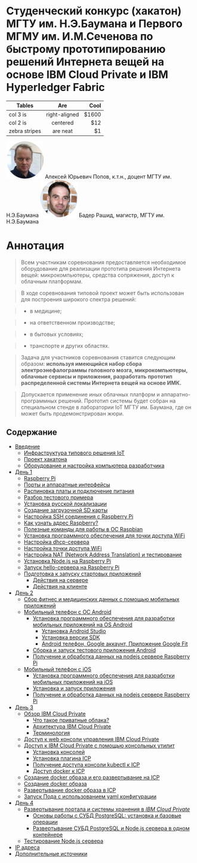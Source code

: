 # Cтуденческий конкурс (хакатон) МГТУ им. Н.Э.Баумана и Первого МГМУ им. И.М.Сеченова по быстрому прототипированию решений Интернета вещей на основе IBM Cloud Private и IBM Hyperledger Fabric

| Tables        | Are           | Cool  |
| ------------- |:-------------:| -----:|
| col 3 is      | right-aligned | $1600 |
| col 2 is      | centered      |   $12 |
| zebra stripes | are neat      |    $1 |
	
<img src="assets/aleksei_popov.png" width="100"> Алексей Юрьевич Попов, к.т.н., доцент МГТУ им. Н.Э.Баумана 
<img src="assets/bader_rasheed.png" width="100"> Бадер Рашид, магистр, МГТУ им. Н.Э.Баумана


# Аннотация <a name="0"></a>

> Всем участникам соревнования предоставляется необходимое оборудование для реализации прототипа решения Интернета вещей: микрокомпьютеры, средства сопряжения, доступ к облачным платформам. 

> В ходе соревнования типовой проект может быть использован для построения широкого спектра решений: 

> - в медицине; 

> - на ответственном производстве; 

> - в бытовых условиях; 

> - транспорте и других областях.

> Задача для участников соревнования ставится следующим образом: **используя имеющийся набор сбора электроэнефалограммы головного мозга, микрокомпьютеры, облачные сервисы и приложения, разработать прототип распределенной системы Интернета вещей на основе ИМК.** 

> Допускается применение иных облачных платформ и аппаратно-программных решений. Прототип системы будет собран на специальном стенде в лаборатории IoT МГТУ им. Баумана, где он может быть продемонстрирован жюри. 



## Содержание
- [Введение](#1)
	- [Инфраструктура типового решения IoT](#11)
	- [Проект хакатона](#11)
	- [Оборудование и настройка компьютера разработчика](#12)
- [День 1](#day1)
	- [Raspberry Pi](#21)
	- [Порты и аппаратные интерфейсы](#22)
	- [Распиновка платы и подключение питания](#23)
	- [Разбор тестового примера](#25) 
	- [Установка русской локализации](#250) 
	- [Создание загрузочной SD карты](#251) 
	- [Настройка SSH соединения с Raspberry Pi](#26)
	- [Как узнать адрес Raspberry?](#27)
	- [Полезные команды для работы в ОС Raspbian](#28)
	- [Установка программного обеспечения для точки доступа WiFi](#29)
	- [Настройка dhcp-сервера](#2a)
	- [Настройка точки доступа WiFi](#2b)
	- [Настройка NAT (Network Address Translation) и тестирование](#2c)
	- [Установка Node.js на Raspberry Pi](#2d)
	- [Запуск hello-сервера на Raspberry Pi](#2e)
	- [Подготовка к запуску стартовых приложений](#2f)
		- [Действия на сервере](#2f01)
		- [Действия на клиенте](#2f02)
- [День 2](#day2)
	- [Сбор фитнес и медицинских данных с помощью мобильных приложений](#31)
	- [Мобильный телефон с ОС Android](#32)
		- [Установка программного обеспечения для разработки мобильных приложений на OS Android](#321)
			- [Установка Android Studio](#3211)
			- [Установка версии SDK](#3212)
			- [Android телефон, Google аккаунт, Приложение Google Fit](#3213)
		- [Сборка и запуск тестового приложения Android](#322)
		- [Получение и обработка данных на nodejs сервере Raspberry Pi ](#331)
	- [Мобильный телефон с iOS](#33)
		- [Установка программного обеспечения для разработки мобильных приложений на iOS](#331)
		- [Установка и запуск приложения](#332)
		- [Получение и обработка данных на nodejs сервере Raspberry Pi ](#333)
- [День 3](#day3)
	- [Обзор IBM Cloud Private](#41)
		- [Что такое приватные облака?](#411)
		- [Архитектура IBM Cloud Private](#412)
		- [Терминология](#413)
	- [Доступ к web консоли управления IBM Cloud Private](#42)
	- [Доступ к IBM Cloud Private с помощью консольных утилит](#43)
		- [Установка консолей](#431)
		- [Установка плагина ICP](#432)
		- [Получение доступа консоли kubectl к ICP](#433)
		- [Доступ docker к ICP](#434)
	- [Создание docker образа и его развертывание на ICP](#44)
	- [Создание docker образа](#441)
	- [Развертывание docker образа в ICP](#442)
	- [Запуск Пода с использованием yaml конфигурации](#443)
- [День 4](#day4)
	- [Развертывание портала и системы хранения в *IBM Cloud Private*](#51)
		- [Основы работы с СУБД PostgreSQL:  установка и базовые операции](#511)
		- [Развертывание СУБД PostgreSQL и Node.js сервера в одном контейнере](#512)
	- [Тестирование Node.js сервера](#52)
- [IP адреса](#99)
- [Дополнительные источники](#a001)
